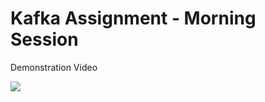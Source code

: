 # Kafka Assignment - Morning Session

Demonstration Video

<div>
    <img src = "./images/kafka.gif">
</div>